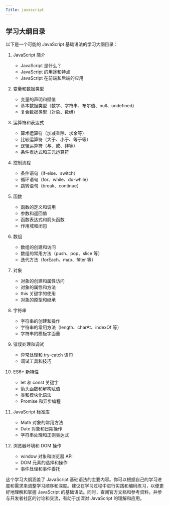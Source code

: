 ```yaml
---
Title: javascript
---
```


## 学习大纲目录

以下是一个可能的 JavaScript 基础语法的学习大纲目录：

1. JavaScript 简介

   - JavaScript 是什么？
   - JavaScript 的用途和特点
   - JavaScript 在前端和后端的应用

2. 变量和数据类型

   - 变量的声明和赋值
   - 基本数据类型（数字、字符串、布尔值、null、undefined）
   - 复合数据类型（对象、数组）

3. 运算符和表达式

   - 算术运算符（加减乘除、求余等）
   - 比较运算符（大于、小于、等于等）
   - 逻辑运算符（与、或、非等）
   - 条件表达式和三元运算符

4. 控制流程

   - 条件语句（if-else、switch）
   - 循环语句（for、while、do-while）
   - 跳转语句（break、continue）

5. 函数

   - 函数的定义和调用
   - 参数和返回值
   - 函数表达式和箭头函数
   - 作用域和闭包

6. 数组

   - 数组的创建和访问
   - 数组的常用方法（push、pop、slice 等）
   - 迭代方法（forEach、map、filter 等）

7. 对象

   - 对象的创建和属性访问
   - 对象的属性和方法
   - this 关键字的使用
   - 对象的原型和继承

8. 字符串

   - 字符串的创建和操作
   - 字符串的常用方法（length、charAt、indexOf 等）
   - 字符串的模板字面量

9. 错误处理和调试

   - 异常处理和 try-catch 语句
   - 调试工具和技巧

10. ES6+ 新特性

    - let 和 const 关键字
    - 箭头函数和解构赋值
    - 类和模块化语法
    - Promise 和异步编程

11. JavaScript 标准库

    - Math 对象的常用方法
    - Date 对象和日期操作
    - 字符串处理和正则表达式

12. 浏览器环境和 DOM 操作
    - window 对象和浏览器 API
    - DOM 元素的选择和操作
    - 事件处理和事件委托

这个学习大纲涵盖了 JavaScript 基础语法的主要内容。你可以根据自己的学习进度和需求来调整学习顺序和深度。建议在学习过程中进行实践和编码练习，以便更好地理解和掌握 JavaScript 的基础语法。同时，查阅官方文档和参考资料，并参与开发者社区的讨论和交流，有助于加深对 JavaScript 的理解和应用。
